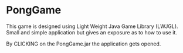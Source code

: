 # PongGame
This game is designed using Light Weight Java Game Library (LWJGL). Small and simple application but gives an exposure as to how to use it.

By CLICKING on the PongGame.jar the application gets opened.
